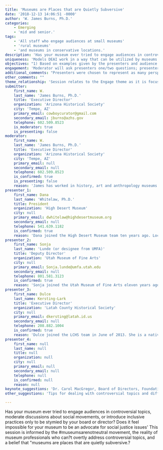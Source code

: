 ```yaml
---
title: 'Museums are Places that are Quietly Subversive'
date: '2018-12-13 14:06:51 -0000'
author: 'W. James Burns, Ph.D.'
categories:
    - Emerging
    - 'mid and senior.'
tags:
    - 'All staff who engage audiences at small museums'
    - 'rural museums'
    - 'and museums in conservative locations.'
description: 'Has your museum ever tried to engage audiences in controversial topics, moderate discussions about social movements, or introduce inclusive practices only to be stymied by your board or director?  Does it feel impossible for your museum to be an advocate for social justice issues'' This session is informed by the #museumsarenotneutral movement, the reality of museum professionals who can?t overtly address controversial topics, and a belief that ''museums are places that are quietly subversive.'''
uniqueness: 'Models DEAI work in a way that can be utilized by museums that are rural, small, or in very conservative locations.'
objectives: "1) Based on examples given by the presenters and audience members, participants will develop their own ideas about how to bring more inclusive practices and audience engagement techniques to museums of all sizes, disciplines, and geographic locations. Participants should glean at least a couple of concrete ideas that they could try to implement in their museum.\n*2) Participants will develop a sense of community and shared purpose by meeting other professionals who are struggling with the very same challenges of how to engage in diversity, equity, accessibility and inclusion work when they are being told by their boss or their board that they can?t do anything partisan at work, anything that takes a stance on a particular issue, or sometimes, even express an opinion outside of work. By growing their network, participants will gain new resources to call upon when they are back in their museum and encounter a challenge when trying to advance inclusion in their institution.\n*3) Participants and presenters will develop a counterpoint to the '#museumsarenotneutral' movement, by acknowledging that museums are not neutral (no organization or person is neutral), as well as recognizing the reality that the vast majority of museums are small and rural, and that the embodiment of '#museumsarenotneutral' looks very different in those institutions than it does in museums in large progressive urban areas. Participants will learn how to shake up the structure and dynamics of their museums by using more nuanced approaches to 'position' and 'tone' without acquiescing to cries for c'ivility.' "
engagement: 'Moderator will ask presenters one/two questions; presenters will answer based on their perspective. Moderator will ask follow-up questions and then solicit questions from the audience, to be answered by presenters and moderator. Session will end with a lightning round inviting audience members to share successful examples of inclusion in a rural, small museum, or conservative setting--or to express interest in a particular initiative so they can connect with peers who might have helpful suggestions.'
additional_comments: "Presenters were chosen to represent as many perspectives as possible:\n*Rural museum, small museum, and mid-size museum in a conservative city.\n*Natural history museum, art museum, history museum.\n*Moderator has experience working in all of the above."
other_comments: ""
theme_relationship: 'Session relates to the Engage theme as it is focused on audience engagement, pushing boundaries to be inclusive of new audiences while not alienating existing audiences. Focus will be on exhibitions and programming as well as how to work through conflict with staff and boards who might not be comfortable with inclusive practices. Presenters may touch on innovative partnerships and will certainly address museums as social change incubators.'
submitter:
    first_name: W.
    last_name: 'James Burns, Ph.D.'
    title: 'Executive Director'
    organization: 'Arizona Historical Society'
    city: 'Tempe, AZ'
    primary_email: cowboycurator@gmail.com
    secondary_email: jburns@azhs.gov
    telephone: 602.509.8523
    is_moderator: true
    is_presenting: false
moderator:
    first_name: W.
    last_name: 'James Burns, Ph.D.'
    title: 'Executive Director'
    organization: 'Arizona Historical Society'
    city: 'Tempe, AZ'
    primary_email: null
    secondary_email: null
    telephone: 602.509.8523
    is_confirmed: true
    is_presenting: false
    reason: 'James has worked in history, art and anthropology museums of all sizes in small towns and large cities in the Southwest and the Deep South over a period of almost 30 years. Having worked in institutions similar to the ones represented on the panel he can guide the conversation to ensure meaningful take-away messages. James has spent much of his career working in conservative regions of the country; while he now represents a large statewide organization, he understands the challenges faced by small or rural museums and is sensitive to the concerns of museum professionals just beginning inclusion work.'
presenter_1:
    first_name: Dana
    last_name: 'Whitelaw, Ph.D.'
    title: President
    organization: 'High Desert Museum'
    city: null
    primary_email: dwhitelaw@highdesertmuseum.org
    secondary_email: null
    telephone: 541.639.1182
    is_confirmed: true
    reason: 'Dana joined the High Desert Museum team ten years ago. Located in a Bend, OR, a hub for the largely rural eastern 2/3 of OR, the museum is situated in a conservative region but in a town with changing demographics. From its inception, the museum has been a place to learn and its core charge is to be an educational organization that encourages dialogue and conversation between parents and children, experts and laypeople ? where learning comes from moments of discovery and inspiration. Dana will discuss her experience in presenting the Blake Little: Photographs from the Gay Rodeo exhibition.'
presenter_2:
    first_name: Sonja
    last_name: 'Lunde (or designee from UMFA)'
    title: 'Deputy Director'
    organization: 'Utah Museum of Fine Arts'
    city: null
    primary_email: Sonja.lunde@umfa.utah.edu
    secondary_email: null
    telephone: 801.581.3123
    is_confirmed: true
    reason: 'Sonja joined the Utah Museum of Fine Arts eleven years ago, serving in multiple roles from leading special projects, to overseeing programming and planning, and now as Deputy Director. She oversees all of the teams at UMFA that are directly involved in audience engagement, and is responsible for managing collaborative initiatives to create rich and meaningful experiences for all visitors. Sonja is a liaison to the Museum?s advisory board, university faculty and administration, community organizations, and strategic partners. She represents a public university museum perspective, which includes complex and interesting challenges. In 2018 she participated in MASS Action.'
presenter_3:
    first_name: Dulce
    last_name: Kersting-Lark
    title: 'Executive Director'
    organization: 'Latah County Historical Society'
    city: null
    primary_email: dkersting@latah.id.us
    secondary_email: null
    telephone: 208.882.1004
    is_confirmed: true
    reason: 'Dulce joined the LCHS team in June of 2013. She is a native Idahoan, lives in a rural part of the State, leads a small organization, and her research interests in U.S. environmental history and the cultural history of the American West are diverse. She has been working on ways to push her organization beyond pioneer-worship. Under her leadership, LCHS partnered with a faculty member at the University of Idaho to facilitate oral history interviews with members of the LGBTQ2IA community, and they are planning to host the Blake Little: Photographs from the Gay Rodeo exhibition.'
presenter_4:
    first_name: null
    last_name: null
    title: null
    organization: null
    city: null
    primary_email: null
    secondary_email: null
    telephone: null
    is_confirmed: null
    reason: null
keynote_suggestions: 'Dr. Carol MacGregor, Board of Directors, Foundation for Idaho History||Dr. Carol MacGregor received a B.A. from the University of California at Berkeley in European History, an M.A. from B.S.U. in history, and a Ph.D. in American history from the University of New Mexico at Albuquerque in 1999. She taught at B.S.U. as an adjunct professor for many years, covering courses in American history, and upper division courses in exploration of the American West, history of American Indians, and a seminar in the Lewis and Clark Expedition. She has lectured in nine states and has five published books and several articles on history. These include ?Boise, Idaho: 1882-1910: Prosperity in Isolation,? two children?s books, ?The Journals of Patrick Gass of the Lewis and Clark Expedition? and an essay about Boise?s cultural history in ?the West in 2000,? published by the University of New Mexico Press. Her interest in Idaho stretches beyond academia. She is a lifetime resident of Ada and Valley counties. She balances her studies, teaching , writing and advocacy of history with life on a cattle ranch.'
other_suggestions: 'Tips for dealing with controversial topics and diffusing conflict. If we are going to walk the walk with our DEAI initiatives we must give people the tools to address the inevitable challenges to our work.'

---
```

Has your museum ever tried to engage audiences in controversial topics, moderate discussions about social movements, or introduce inclusive practices only to be stymied by your board or director?  Does it feel impossible for your museum to be an advocate for social justice issues' This session is informed by the #museumsarenotneutral movement, the reality of museum professionals who can?t overtly address controversial topics, and a belief that "museums are places that are quietly subversive.?
